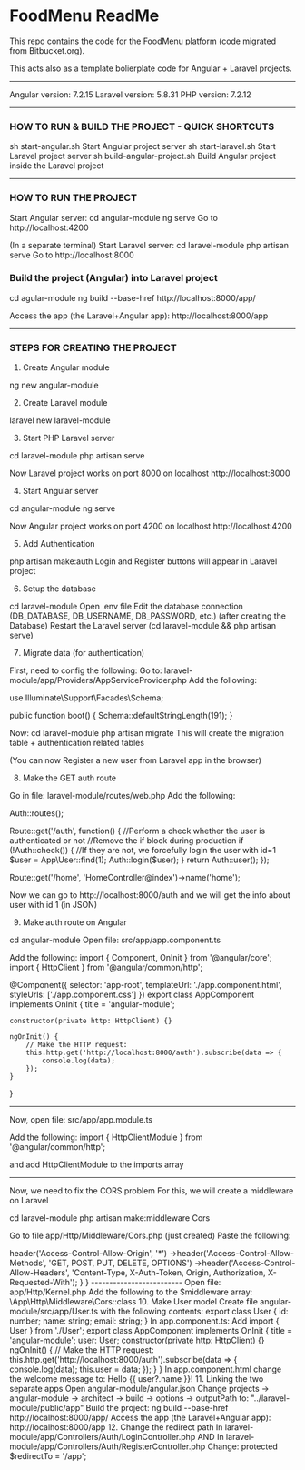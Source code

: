 # FoodMenu ReadMe
This repo contains the code for the FoodMenu platform (code migrated from Bitbucket.org).

This acts also as a template bolierplate code for Angular + Laravel projects.



--------------------------------------------------------------------------------

Angular version: 7.2.15
Laravel version: 5.8.31
PHP version: 7.2.12

--------------------------------------------------------------------------------

### HOW TO RUN & BUILD THE PROJECT - QUICK SHORTCUTS ###

sh start-angular.sh             Start Angular project server
sh start-laravel.sh             Start Laravel project server
sh build-angular-project.sh     Build Angular project inside the Laravel project



--------------------------------------------------------------------------------

### HOW TO RUN THE PROJECT ###

Start Angular server:
cd angular-module
ng serve
Go to http://localhost:4200


(In a separate terminal)
Start Laravel server:
cd laravel-module
php artisan serve
Go to http://localhost:8000



### Build the project (Angular) into Laravel project ###

cd agular-module
ng build --base-href http://localhost:8000/app/

Access the app (the Laravel+Angular app):
http://localhost:8000/app



--------------------------------------------------------------------------------

###  STEPS FOR CREATING THE PROJECT  ###


1. Create Angular module

ng new angular-module



2. Create Laravel module

laravel new laravel-module



3. Start PHP Laravel server

cd laravel-module
php artisan serve

Now Laravel project works on port 8000 on localhost
http://localhost:8000



4. Start Angular server

cd angular-module
ng serve

Now Angular project works on port 4200 on localhost
http://localhost:4200



5. Add Authentication

php artisan make:auth
Login and Register buttons will appear in Laravel project



6. Setup the database

cd laravel-module
Open .env file
Edit the database connection (DB_DATABASE, DB_USERNAME, DB_PASSWORD, etc.) (after creating the Database)
Restart the Laravel server (cd laravel-module && php artisan serve)



7. Migrate data (for authentication)

First, need to config the following:
Go to: laravel-module/app/Providers/AppServiceProvider.php
Add the following:

use Illuminate\Support\Facades\Schema;

public function boot()
{
    Schema::defaultStringLength(191);
}

Now:
cd laravel-module
php artisan migrate
This will create the migration table + authentication related tables

(You can now Register a new user from Laravel app in the browser)



8. Make the GET auth route

Go in file: laravel-module/routes/web.php
Add the following:

Auth::routes();

Route::get('/auth', function() {
    //Perform a check whether the user is authenticated or not
    //Remove the if block during production
    if (!Auth::check()) {
        //If they are not, we forcefully login the user with id=1
        $user = App\User::find(1);
        Auth::login($user);
    }
    return Auth::user();
});

Route::get('/home', 'HomeController@index')->name('home');

Now we can go to http://localhost:8000/auth and we will get the info about user with id 1 (in JSON)




9. Make auth route on Angular

cd angular-module
Open file: src/app/app.component.ts

Add the following:
import { Component, OnInit } from '@angular/core';
import { HttpClient } from '@angular/common/http';

@Component({
    selector: 'app-root',
    templateUrl: './app.component.html',
    styleUrls: ['./app.component.css']
})
export class AppComponent implements OnInit {
    title = 'angular-module';
  
    constructor(private http: HttpClient) {}
    
    ngOnInit() {
        // Make the HTTP request:
        this.http.get('http://localhost:8000/auth').subscribe(data => {
            console.log(data);
        });
    }
}

-------------------------

Now, open file: src/app/app.module.ts

Add the following:
import { HttpClientModule } from '@angular/common/http';

and add HttpClientModule to the imports array

-------------------------

Now, we need to fix the CORS problem
For this, we will create a middleware on Laravel

cd laravel-module
php artisan make:middleware Cors

Go to file app/Http/Middleware/Cors.php (just created)
Paste the following:

<?php

namespace App\Http\Middleware;

use Closure;

class Cors
{
    /**
     * Handle an incoming request.
     *
     * @param  \Illuminate\Http\Request  $request
     * @param  \Closure  $next
     * @return mixed
     */
    public function handle($request, Closure $next)
    {
        return $next($request)
                ->header('Access-Control-Allow-Origin', '*')
                ->header('Access-Control-Allow-Methods', 'GET, POST, PUT, DELETE, OPTIONS')
                ->header('Access-Control-Allow-Headers', 'Content-Type, X-Auth-Token, Origin, Authorization, X-Requested-With');
    }
}

-------------------------

Open file: app/Http/Kernel.php
Add the following to the $middleware array:
\App\Http\Middleware\Cors::class



10. Make User model

Create file angular-module/src/app/User.ts with the following contents:

export class User {
    id: number;
    name: string;
    email: string;
}


In app.component.ts:

Add
import { User } from './User';


export class AppComponent implements OnInit {
    title = 'angular-module';
    user: User;
  
    constructor(private http: HttpClient) {}
    
    ngOnInit() {
        // Make the HTTP request:
        this.http.get<User>('http://localhost:8000/auth').subscribe(data => {
            console.log(data);
            this.user = data;
        });
    }
}



In app.component.html change the welcome message to:

Hello {{ user?.name }}!



11. Linking the two separate apps

Open angular-module/angular.json
Change   projects -> angular-module -> architect -> build -> options -> outputPath to: "../laravel-module/public/app"

Build the project:

ng build --base-href http://localhost:8000/app/

Access the app (the Laravel+Angular app):
http://localhost:8000/app



12. Change the redirect path

In laravel-module/app/Controllers/Auth/LoginController.php
AND
In laravel-module/app/Controllers/Auth/RegisterController.php
Change:
protected $redirectTo = '/app';